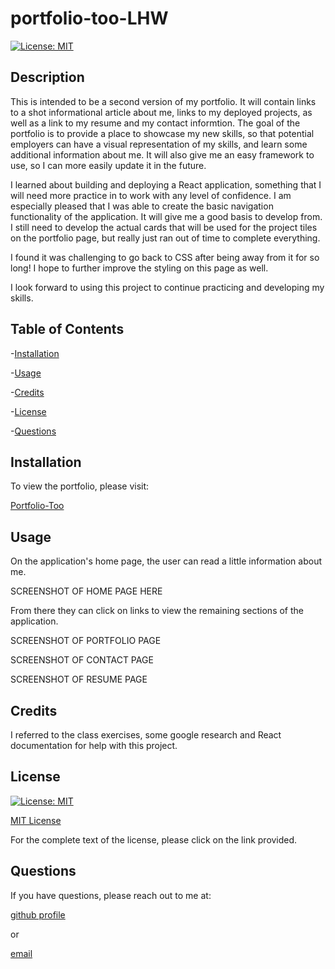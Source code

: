# portfolio-too-LHW

[![License: MIT](https://img.shields.io/badge/License-MIT-yellow.svg)](https://opensource.org/licenses/MIT)

## Description

This is intended to be a second version of my portfolio.  It will contain links to a shot informational article about me, links to my deployed projects, as well as a link to my resume and my contact informtion.  The goal of the portfolio is to provide a place to showcase my new skills, so that potential employers can have a visual representation of my skills, and learn some additional information about me.  It will also give me an easy framework to use, so I can more easily update it in the future.

I learned about building and deploying a React application, something that I will need more practice in to work with any level of confidence.  I am especially pleased that I was able to create the basic navigation functionality of the application.  It will give me a good basis to develop from.  I still need to develop the actual cards that will be used for the project tiles on the portfolio page, but really just ran out of time to complete everything.

I found it was challenging to go back to CSS after being away from it for so long!  I hope to further improve the styling on this page as well.

I look forward to using this project to continue practicing and developing my skills.

## Table of Contents

-[Installation](#Installation)

-[Usage](#Usage)

-[Credits](#Credits)

-[License](#License)

-[Questions](#Questions)

## Installation

To view the portfolio, please visit:

[Portfolio-Too]()

## Usage

 On the application's home page, the user can read a little information about me.

 SCREENSHOT OF HOME PAGE HERE

 From there they can click on links to view the remaining sections of the application.

 SCREENSHOT OF PORTFOLIO PAGE

 SCREENSHOT OF CONTACT PAGE

 SCREENSHOT OF RESUME PAGE 
 
## Credits

I referred to the class exercises, some google research and React documentation for help with this project.

## License

[![License: MIT](https://img.shields.io/badge/License-MIT-yellow.svg)](https://opensource.org/licenses/MIT)
 
[MIT License](https://opensource.org/license/mit-0/)
 
For the complete text of the license, please click on the link provided.

## Questions

If you have questions, please reach out to me at:

[github profile](github.com/lhardywilcox)

or

[email](motacycaryda@mac.com)
